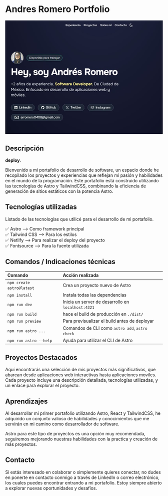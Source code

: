 # Andres Romero Portfolio

<!-- Coloca una imagen representativa de tu desarrollo siempre que puedas -->

![Texto ALT de la imagen que utilices para mostrar el proyecto](public/projects/project-portfolio-arromero.jpg)

## Descripción

**deploy**. 

Bienvenido a mi portafolio de desarrollo de software, un espacio donde he recopilado los proyectos y experiencias que reflejan mi pasión y habilidades en el mundo de la programación. Este portafolio está construido utilizando las tecnologías de Astro y TailwindCSS, combinando la eficiencia de generación de sitios estáticos con la potencia Astro.


## Tecnologías utilizadas

Listado de  las tecnologías que utilicé para el desarrollo de mi portafolio. 

✅ Astro --> Como framework principal  
✅ Tailwind CSS --> Para los estilos  
✅ Netlify --> Para realizar el deploy del proyecto  
✅ Fontsource --> Para la fuente utilizada

## Comandos / Indicaciones técnicas

| Comando                  | Acción realizada                                   |
| :---------------------   | :------------------------------------------------- |
| `npm create astro@latest`| Crea un proyecto nuevo de Astro                    |
| `npm install`            | Instala todas las dependencias                     |
| `npm run dev`            | Inicia un server de desarrollo en `localhost:4321` |
| `npm run build`          | hace el build de producción en `./dist/`           |
| `npm run preview`        | Para previsualizar el build antes de deployar      |
| `npm run astro ...`      | Comandos de CLI como `astro add`, `astro check`    |
| `npm run astro --help`   | Ayuda para utilizar el CLI de Astro                |


## Proyectos Destacados

Aquí encontrarás una selección de mis proyectos más significativos, que abarcan desde aplicaciones web interactivas hasta aplicaciones moviles. Cada proyecto incluye una descripción detallada, tecnologías utilizadas, y un enlace para explorar el proyecto.


## Aprendizajes

Al desarrollar mi primer portafolio utilizando Astro, React y TailwindCSS, he adquirido un conjunto valioso de habilidades y conocimientos que me servirán en mi camino como desarrollador de software. 

Astro para este tipo de proyectos es una opción muy recomendada, seguiremos mejorando nuestras habilidades con la practica y creación de más proyectos.

## Contacto
Si estás interesado en colaborar o simplemente quieres conectar, no dudes en ponerte en contacto conmigo a través de LinkedIn o correo electrónico, los cuales puedes encontrar entrando a mi portafolio. Estoy siempre abierto a explorar nuevas oportunidades y desafíos.